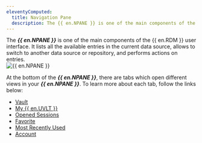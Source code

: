 ```yaml
---
eleventyComputed:
  title: Navigation Pane
  description: The {{ en.NPANE }} is one of the main components of the {{ en.RDM }} user interface. It lists all the available entries in the current data source, allows to switch to another data source or repository, and performs actions on entries.
---
```

The ***{{ en.NPANE }}*** is one of the main components of the {{ en.RDM }} user interface. It lists all the available entries in the current data source, allows to switch to another data source or repository, and performs actions on entries.  
![{{ en.NPANE }}](https://webdevolutions.azureedge.net/docs/en/rdm/mac/clip10566.png) 

At the bottom of the ***{{ en.NPANE }}***, there are tabs which open different views in your ***{{ en.NPANE }}***. To learn more about each tab, follow the links below:  

* [Vault](/rdm/mac/commands/view/vaults/) 
* [My {{ en.UVLT }}](/rdm/mac/user-interface/navigation-pane/user-vault/) 
* [Opened Sessions](/rdm/mac/commands/view/opened-sessions/) 
* [Favorite](/rdm/mac/user-interface/navigation-pane/favorite-entries/) 
* [Most Recently Used](/rdm/mac/user-interface/navigation-pane/most-recently-used-entries/) 
* [Account](/rdm/mac/user-interface/navigation-pane/account/) 
